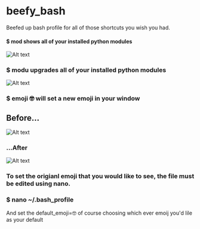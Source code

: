 # beefy_bash
Beefed up bash profile for all of those shortcuts you wish you had. 

#### $ mod  shows all of your installed python modules 
![Alt text](/../screenshots/mod_command.png?raw=true "mod")

### $ modu  upgrades all of your installed python modules
![Alt text](/../screenshots/modu_command.png?raw=true "modu")

### $ emoji 🤓 will set a new emoji in your window
## Before...
![Alt text](/../screenshots/Terminal_Before.png?raw=true "emojiB4")
### ...After
![Alt text](/../screenshots/Terminal_After.png?raw=true "emojif")

### To set the origianl emoji that you would like to see, the file must be edited using nano. 
### $ nano ~/.bash_profile

And set the default_emoji=🤓
of course choosing which ever emoij you'd lile as your default
